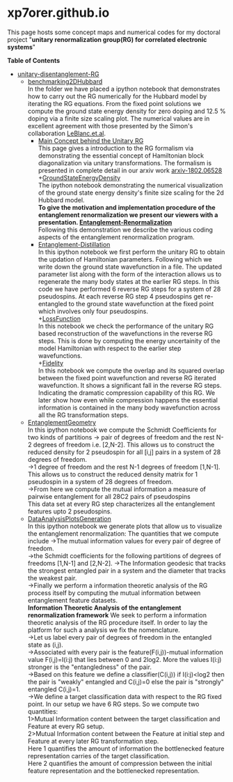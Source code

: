 # xp7orer.github.io
This page hosts some concept maps and numerical codes for my doctoral project 
                    "__unitary renormalization group(RG) for correlated electronic systems__"
                    
  __Table of Contents__                  
 - [unitary-disentanglement-RG](/unitary-disentanglement-RG)
    + [benchmarking2DHubbard](/unitary-disentanglement-RG/benchmarking2DHubbard)<br>
    In the folder we have placed a ipython notebook that demonstrates how to carry out the RG numerically for the Hubbard model
    by iterating the RG equations. From the fixed point solutions we compute the ground state energy density for zero doping and 12.5 % doping via a finite size scaling plot. The numerical values are in excellent agreement with those presented by the Simon's collaboration [LeBlanc.et.al](https://journals.aps.org/prx/abstract/10.1103/PhysRevX.5.041041).
      + [Main Concept behind the Unitary RG](https://xp7orer.github.io/unitary-disentanglement-RG/benchmarking2DHubbard/preliminaries.html)<br>
        This page gives a introduction to the RG formalism via demonstrating the essential concept of Hamiltonian block diagonalization via unitary transformations. The formalism is presented in complete detail in our arxiv work [arxiv-1802.06528](https://arxiv.org/abs/1802.06528)<br>
       +[GroundStateEnergyDensity](/unitary-disentanglement-RG/benchmarking2DHubbard/GroundStateEnergyDensity.ipynb)<br>
       The ipython notebook demonstrating the numerical visualization of the ground state energy density's finite size scaling for the 2d Hubbard model.<br>
         __To give the motivation and implementation procedure of the entanglement renormalization we present our viewers with a presentation. [Entanglement-Renormalization](https://xp7orer.github.io/entanglement-renormalization/EntanglementRenormalization-InformationTheoreticPerspective.slides.html)__<br>
	 Following this demonstration we describe the various coding aspects of the entanglement renormalization program. 
      + [Entanglement-Distillation](/unitary-disentanglement-RG/EntanglementDistillationRG.ipynb)<br>
          In this ipython notebook we first perform the unitary RG to obtain the updation of Hamiltonian parameters. Following which we write down the ground state wavefunction in a file. The updated parameter list along with the form of the interaction allows us to regenerate the many body states at the earlier RG steps. In this code we have performed 6 reverse RG steps for a system of 28 pseudospins. At each reverse RG step 4 pseudospins get re-entangled to the ground state wavefunction at the fixed point which involves only four pseudospins.   
    +[LossFunction](/unitary-disentanglement-RG/LossFunction.ipynb)<br>
          In this notebook we check the performance of the unitary RG based reconstruction of the wavefunctions in the reverse RG steps. This is done by computing the energy uncertainity of the model Hamiltonian with respect to the earlier step wavefunctions.<br>
    +[Fidelity](/unitary-disentanglement-RG/FidelityScaling.ipynb)<br>
          In this notebook we compute the overlap and its squared overlap between the fixed point wavefunction and reverse RG iterated wavefunction. It shows a significant fall in the reverse RG steps. Indicating the dramatic compression capability of this RG. We later show how even while compression happens the essential information is contained in the many body wavefunction across all the RG transformation steps.
    + [EntanglementGeometry](/unitary-disentanglement-RG/EntanglementGeometry.ipynb)<br>
          In this ipython notebook we compute the Schmidt Coefficients for two kinds of partitions 
          -> pair of degrees of freedom  and the rest N-2 degrees of freedom i.e. [2,N-2]. This allows us to construct the reduced density for 2 pseudospin for all [i,j] pairs in a system of 28 degrees of freedom.<br>
          ->1 degree of freedom  and the rest N-1 degrees of freedom [1,N-1]. This allows us to construct the reduced density matrix for 1 pseudospin in a system of 28 degrees of freedom.<br>
          ->From here we compute the mutual information a measure of pairwise entanglement for all 28C2 pairs of pseudospins<br>
          This data set at every RG step characterizes all the entanglement features upto 2 pseudospins.
     + [DataAnalysisPlotsGeneration](/unitary-disentanglement-RG/DataAnalysisPlotsGeneration.ipynb)<br>
          In this ipython notebook we generate plots that allow us to visualize the entanglement renormalization:
          The quantities that we compute include
          ->The mutual information values for every pair of degree of freedom.<br>
          ->the Schmidt coefficients for the following partitions of degrees of freedoms [1,N-1] and [2,N-2].
          ->The Information geodesic that tracks the strongest entangled pair in a system and the diameter that tracks the weakest pair.<br>
          ->Finally we perform a information theoretic analysis of the RG process itself by computing the mutual information between entanglement feature datasets.<br>
         __Information Theoretic Analysis of the entanglement renormalization framework__
	       We seek to perform a information theoretic analysis of the RG procedure itself. In order to lay the platform for such a analysis we fix the nomenclature.<br> 
		   ->Let us label every pair of degrees of freedom in the entangled state as (i,j).<br>
		   ->Associated with every pair is the feature(F(i,j))-mutual information value F(i,j)=I(i:j) that lies between 0 and 2log2. More the values I(i:j) stronger is the "entangledness" of the pair.<br>
		   ->Based on this feature we define a classifier(C(i,j)) if I(i:j)<log2 then the pair is "weakly" entangled and C(i,j)=0 else the pair is "strongly" entangled C(i,j)=1.<br>
		   ->We define a target classification data with respect to the RG fixed point. In our setup we have 6 RG steps. So we compute two quantities:<br>
		   1>Mutual Information content between the target classification and Feature at every RG setup.<br>
		   2>Mutual Information content between the Feature at initial step and Feature at every later RG transformation step.<br>
		    Here 1 quantifies the amount of information the bottlenecked feature representation carries of the target classification.<br>
		Here 2 quantifies the amount of compression between the initial feature representation and the bottlenecked representation.<br> 
